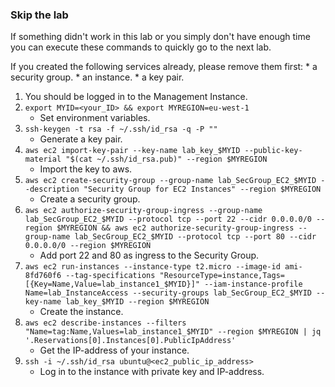 ### Skip the lab ###
If something didn't work in this lab or you simply don't have enough time you can execute these commands to quickly go to the next lab.

If you created the following services already, please remove them first:
    * a security group.
    * an instance.
    * a key pair.

1. You should be logged in to the Management Instance.
1. `export MYID=<your_ID> && export MYREGION=eu-west-1`
    * Set environment variables.
1. `ssh-keygen -t rsa -f ~/.ssh/id_rsa -q -P ""`
    * Generate a key pair.
1. `aws ec2 import-key-pair --key-name lab_key_$MYID --public-key-material "$(cat ~/.ssh/id_rsa.pub)" --region $MYREGION`
    * Import the key to aws.
1. `aws ec2 create-security-group --group-name lab_SecGroup_EC2_$MYID --description "Security Group for EC2 Instances" --region $MYREGION`
    * Create a security group.
1. `aws ec2 authorize-security-group-ingress --group-name lab_SecGroup_EC2_$MYID --protocol tcp --port 22 --cidr 0.0.0.0/0 --region $MYREGION && aws ec2 authorize-security-group-ingress --group-name lab_SecGroup_EC2_$MYID --protocol tcp --port 80 --cidr 0.0.0.0/0 --region $MYREGION`
    * Add port 22 and 80 as ingress to the Security Group.
1. `aws ec2 run-instances --instance-type t2.micro --image-id ami-8fd760f6 --tag-specifications "ResourceType=instance,Tags=[{Key=Name,Value=lab_instance1_$MYID}]" --iam-instance-profile Name=lab_InstanceAccess --security-groups lab_SecGroup_EC2_$MYID --key-name lab_key_$MYID --region $MYREGION`
    * Create the instance.
1. `aws ec2 describe-instances --filters "Name=tag:Name,Values=lab_instance1_$MYID" --region $MYREGION | jq '.Reservations[0].Instances[0].PublicIpAddress'`
    * Get the IP-address of your instance.
1. `ssh -i ~/.ssh/id_rsa ubuntu@<ec2_public_ip_address>`
    * Log in to the instance with private key and IP-address.